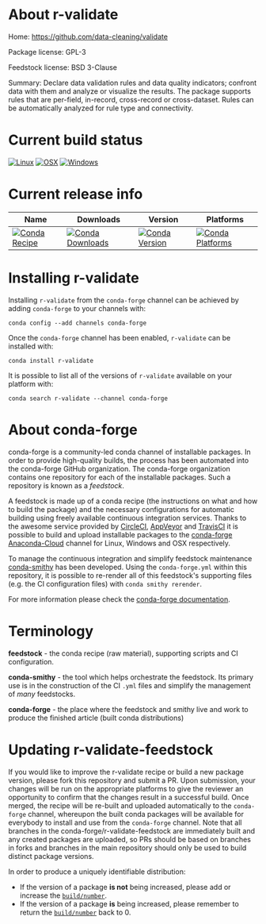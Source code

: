 About r-validate
================

Home: https://github.com/data-cleaning/validate

Package license: GPL-3

Feedstock license: BSD 3-Clause

Summary: Declare data validation rules and data quality indicators; confront data with them and analyze or visualize the results. The package supports rules that are per-field, in-record, cross-record or cross-dataset. Rules can be automatically analyzed for rule type and connectivity.



Current build status
====================

[![Linux](https://img.shields.io/circleci/project/github/conda-forge/r-validate-feedstock/master.svg?label=Linux)](https://circleci.com/gh/conda-forge/r-validate-feedstock)
[![OSX](https://img.shields.io/travis/conda-forge/r-validate-feedstock/master.svg?label=macOS)](https://travis-ci.org/conda-forge/r-validate-feedstock)
[![Windows](https://img.shields.io/appveyor/ci/conda-forge/r-validate-feedstock/master.svg?label=Windows)](https://ci.appveyor.com/project/conda-forge/r-validate-feedstock/branch/master)

Current release info
====================

| Name | Downloads | Version | Platforms |
| --- | --- | --- | --- |
| [![Conda Recipe](https://img.shields.io/badge/recipe-r--validate-green.svg)](https://anaconda.org/conda-forge/r-validate) | [![Conda Downloads](https://img.shields.io/conda/dn/conda-forge/r-validate.svg)](https://anaconda.org/conda-forge/r-validate) | [![Conda Version](https://img.shields.io/conda/vn/conda-forge/r-validate.svg)](https://anaconda.org/conda-forge/r-validate) | [![Conda Platforms](https://img.shields.io/conda/pn/conda-forge/r-validate.svg)](https://anaconda.org/conda-forge/r-validate) |

Installing r-validate
=====================

Installing `r-validate` from the `conda-forge` channel can be achieved by adding `conda-forge` to your channels with:

```
conda config --add channels conda-forge
```

Once the `conda-forge` channel has been enabled, `r-validate` can be installed with:

```
conda install r-validate
```

It is possible to list all of the versions of `r-validate` available on your platform with:

```
conda search r-validate --channel conda-forge
```


About conda-forge
=================

conda-forge is a community-led conda channel of installable packages.
In order to provide high-quality builds, the process has been automated into the
conda-forge GitHub organization. The conda-forge organization contains one repository
for each of the installable packages. Such a repository is known as a *feedstock*.

A feedstock is made up of a conda recipe (the instructions on what and how to build
the package) and the necessary configurations for automatic building using freely
available continuous integration services. Thanks to the awesome service provided by
[CircleCI](https://circleci.com/), [AppVeyor](http://www.appveyor.com/)
and [TravisCI](https://travis-ci.org/) it is possible to build and upload installable
packages to the [conda-forge](https://anaconda.org/conda-forge)
[Anaconda-Cloud](http://docs.anaconda.org/) channel for Linux, Windows and OSX respectively.

To manage the continuous integration and simplify feedstock maintenance
[conda-smithy](http://github.com/conda-forge/conda-smithy) has been developed.
Using the ``conda-forge.yml`` within this repository, it is possible to re-render all of
this feedstock's supporting files (e.g. the CI configuration files) with ``conda smithy rerender``.

For more information please check the [conda-forge documentation](https://conda-forge.org/docs/).

Terminology
===========

**feedstock** - the conda recipe (raw material), supporting scripts and CI configuration.

**conda-smithy** - the tool which helps orchestrate the feedstock.
                   Its primary use is in the construction of the CI ``.yml`` files
                   and simplify the management of *many* feedstocks.

**conda-forge** - the place where the feedstock and smithy live and work to
                  produce the finished article (built conda distributions)


Updating r-validate-feedstock
=============================

If you would like to improve the r-validate recipe or build a new
package version, please fork this repository and submit a PR. Upon submission,
your changes will be run on the appropriate platforms to give the reviewer an
opportunity to confirm that the changes result in a successful build. Once
merged, the recipe will be re-built and uploaded automatically to the
`conda-forge` channel, whereupon the built conda packages will be available for
everybody to install and use from the `conda-forge` channel.
Note that all branches in the conda-forge/r-validate-feedstock are
immediately built and any created packages are uploaded, so PRs should be based
on branches in forks and branches in the main repository should only be used to
build distinct package versions.

In order to produce a uniquely identifiable distribution:
 * If the version of a package **is not** being increased, please add or increase
   the [``build/number``](http://conda.pydata.org/docs/building/meta-yaml.html#build-number-and-string).
 * If the version of a package **is** being increased, please remember to return
   the [``build/number``](http://conda.pydata.org/docs/building/meta-yaml.html#build-number-and-string)
   back to 0.
